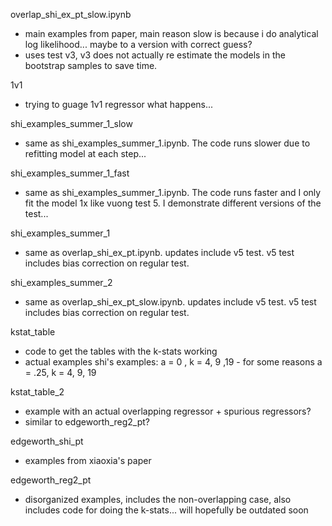 overlap_shi_ex_pt_slow.ipynb
- main examples from paper, main reason slow is because i do analytical log likelihood... maybe to a version with correct guess?
- uses test v3, v3 does not actually re estimate the models in the bootstrap samples to save time.

1v1 
- trying to guage 1v1 regressor what happens...

shi_examples_summer_1_slow
- same as shi_examples_summer_1.ipynb. The code runs slower due to refitting model at each step...

shi_examples_summer_1_fast
- same as shi_examples_summer_1.ipynb. The code runs faster and I only fit the model 1x like vuong test 5. I demonstrate different versions of the test...

shi_examples_summer_1
- same as overlap_shi_ex_pt.ipynb. updates include v5 test. v5 test includes bias correction on regular test. 

shi_examples_summer_2
- same as overlap_shi_ex_pt_slow.ipynb. updates include v5 test. v5 test includes bias correction on regular test. 

kstat_table
- code to get the tables with the k-stats working
- actual examples
shi's examples:
a = 0 , k = 4, 9 ,19 - for some reasons
a = .25, k = 4, 9, 19 


kstat_table_2
- example with an actual overlapping regressor + spurious regressors?
- similar to edgeworth_reg2_pt?


edgeworth_shi_pt 
- examples from xiaoxia's paper

edgeworth_reg2_pt
- disorganized examples, includes the non-overlapping case, also includes code for doing the k-stats... will hopefully be outdated soon
